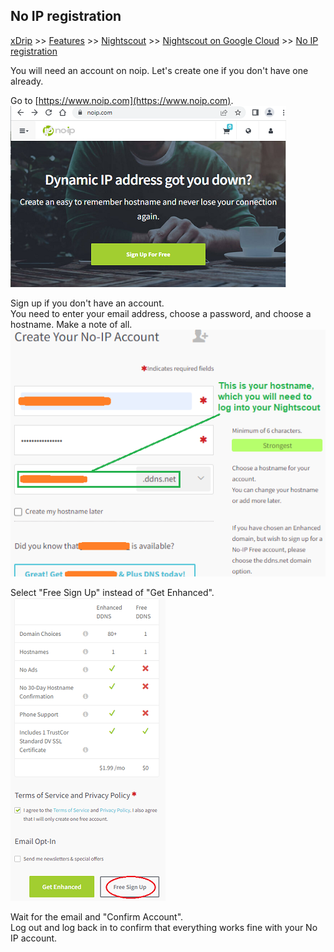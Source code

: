 ## No IP registration  
[xDrip](../../README.md) >> [Features](./Features_page) >> [Nightscout](../Nightscout_page) >> [Nightscout on Google Cloud](./NS_GoogleCloud) >> [No IP registration](./noip_com)  
  
You will need an account on noip.  Let's create one if you don't have one already.
  
Go to [https://www.noip.com](https://www.noip.com).  
![](./images/noip.png)  
  
Sign up if you don't have an account.  
You need to enter your email address, choose a password, and choose a hostname.  Make a note of all.     
![](./images/noipSignup.png)  
  
Select "Free Sign Up" instead of "Get Enhanced".  
![](./images/noipFree.png)  
  
Wait for the email and "Confirm Account".  
Log out and log back in to confirm that everything works fine with your No IP account.  
  
